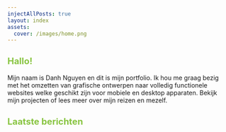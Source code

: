 ```yaml
---
injectAllPosts: true
layout: index
assets:
  cover: /images/home.png
---
```

## Hallo!

Mijn naam is Danh Nguyen en dit is mijn portfolio. Ik hou me graag bezig met het omzetten van grafische ontwerpen naar volledig functionele websites welke geschikt zijn voor mobiele en desktop apparaten. Bekijk mijn projecten of lees meer over mijn reizen en mezelf.

## Laatste berichten

<style lang="scss" scroped>
  h2 {
    color: #88c441;
    font-size: 20px;
    font-weight: bold;
  }
</style>
